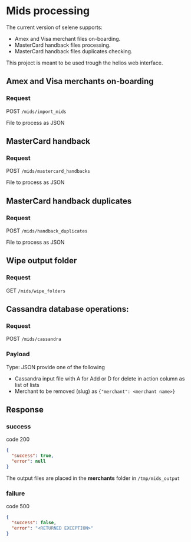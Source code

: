 # Mids processing

The current version of selene supports:
- Amex and Visa merchant files on-boarding.
- MasterCard handback files processing.
- MasterCard handback files duplicates checking.

This project is meant to be used trough the helios web interface.

## Amex and Visa merchants on-boarding

### Request

POST `/mids/import_mids`

File to process as JSON

## MasterCard handback

### Request

POST `/mids/mastercard_handbacks`

File to process as JSON

## MasterCard handback duplicates

### Request

POST `/mids/handback_duplicates`

File to process as JSON

## Wipe output folder

### Request

GET `/mids/wipe_folders`

## Cassandra database operations:

### Request

POST `/mids/cassandra`

### Payload

Type: JSON provide one of the following
- Cassandra input file with A for Add or D for delete in action column as list of lists
- Merchant to be removed (slug) as `{"merchant": <merchant name>}`

## Response

### success

code 200

```json
{
  "success": true,
  "error": null
}
```

The output files are placed in the **merchants** folder in `/tmp/mids_output`

### failure

code 500

```json
{
  "success": false,
  "error": "<RETURNED EXCEPTION>"
}
```
